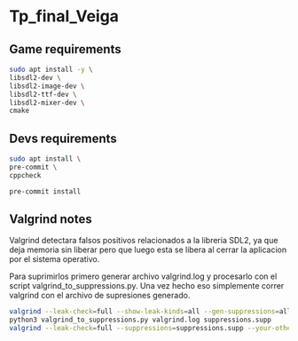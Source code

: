 # Tp_final_Veiga

## Game requirements

```bash
sudo apt install -y \
libsdl2-dev \
libsdl2-image-dev \
libsdl2-ttf-dev \
libsdl2-mixer-dev \
cmake
```

## Devs requirements

```bash
sudo apt install \
pre-commit \
cppcheck

pre-commit install
```

## Valgrind notes

Valgrind detectara falsos positivos relacionados a la libreria SDL2, ya que deja memoria sin liberar
pero que luego esta se libera al cerrar la aplicacion por el sistema operativo.

Para suprimirlos primero generar archivo valgrind.log y procesarlo con el script valgrind_to_suppressions.py. Una
vez hecho eso simplemente correr valgrind con el archivo de supresiones generado.
```bash
valgrind --leak-check=full --show-leak-kinds=all --gen-suppressions=all --log-file=valgrind.log ./program
python3 valgrind_to_suppressions.py valgrind.log suppressions.supp
valgrind --leak-check=full --suppressions=suppressions.supp --your-other-flags ./program
```
